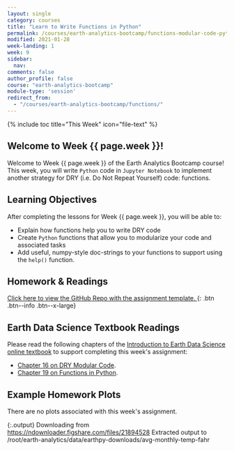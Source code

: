 ```yaml
---
layout: single
category: courses
title: "Learn to Write Functions in Python"
permalink: /courses/earth-analytics-bootcamp/functions-modular-code-python/
modified: 2021-01-28
week-landing: 1
week: 9
sidebar:
  nav:
comments: false
author_profile: false
course: "earth-analytics-bootcamp"
module-type: 'session'
redirect_from:
  - "/courses/earth-analytics-bootcamp/functions/"
---
```



{% include toc title="This Week" icon="file-text" %}

<div class="notice--info" markdown="1">

## <i class="fa fa-ship" aria-hidden="true"></i> Welcome to Week {{ page.week }}!

Welcome to Week {{ page.week }} of the Earth Analytics Bootcamp course! This week, you will write `Python` code in `Jupyter Notebook` to implement another strategy for DRY (i.e. Do Not Repeat Yourself) code: functions. 

## <i class="fa fa-graduation-cap" aria-hidden="true"></i> Learning Objectives

After completing the lessons for Week {{ page.week }}, you will be able to:

* Explain how functions help you to write DRY code
* Create `Python` functions that allow you to modularize your code and associated tasks 
* Add useful, numpy-style doc-strings to your functions to support using the `help()` function.

## <i class="fa fa-pencil-square-o" aria-hidden="true"></i> Homework & Readings

<a href="https://github.com/earthlab-education/bootcamp-2020-09-functions-template" target="_blank"> <i class="fa fa-link" aria-hidden="true"></i> Click here to view the GitHub Repo with the assignment template. </a>{: .btn .btn--info .btn--x-large}


## <i class="fa fa-book"></i> Earth Data Science Textbook Readings

Please read the following chapters of the <a href="https://www.earthdatascience.org/courses/intro-to-earth-data-science"> Introduction to Earth Data Science online textbook</a> to support completing this week's assignment:

* <a href="https://www.earthdatascience.org/courses/intro-to-earth-data-science/write-efficient-python-code/intro-to-clean-code/dry-modular-code/">Chapter 16 on DRY Modular Code</a>.
* <a href="https://www.earthdatascience.org/courses/intro-to-earth-data-science/write-efficient-python-code/functions-modular-code/">Chapter 19 on Functions in Python</a>.

</div>

## Example Homework Plots

There are no plots associated with this week's assignment.









{:.output}
    Downloading from https://ndownloader.figshare.com/files/21894528
    Extracted output to /root/earth-analytics/data/earthpy-downloads/avg-monthly-temp-fahr




